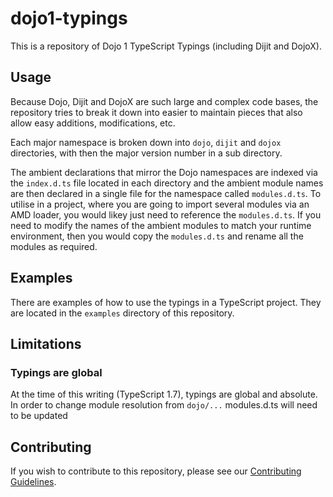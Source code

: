 # dojo1-typings

This is a repository of Dojo 1 TypeScript Typings (including Dijit and DojoX).

## Usage

Because Dojo, Dijit and DojoX are such large and complex code bases, the repository
tries to break it down into easier to maintain pieces that also allow easy additions,
modifications, etc.

Each major namespace is broken down into `dojo`, `dijit` and `dojox` directories, with
then the major version number in a sub directory.

The ambient declarations that mirror the Dojo namespaces are indexed via the `index.d.ts`
file located in each directory and the ambient module names are then declared in a single
file for the namespace called `modules.d.ts`.  To utilise in a project, where you are
going to import several modules via an AMD loader, you would likey just need to reference
the `modules.d.ts`.  If you need to modify the names of the ambient modules to match your
runtime environment, then you would copy the `modules.d.ts` and rename all the modules as
required.

## Examples

There are examples of how to use the typings in a TypeScript project.  They are located in
the `examples` directory of this repository.

## Limitations

### Typings are global

At the time of this writing (TypeScript 1.7), typings are global and absolute. In order to change module resolution
    from `dojo/...` modules.d.ts will need to be updated

## Contributing

If you wish to contribute to this repository, please see our
[Contributing Guidelines](CONTRIBUTING.md).
